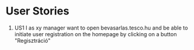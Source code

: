 # User Stories

1. US1
    I as xy manager want to open bevasarlas.tesco.hu
    and be able to initiate user registration on the homepage
    by clicking on a button "Regisztráció"
